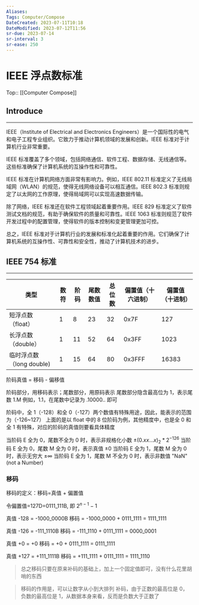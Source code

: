 ```yaml
---
Aliases: 
Tags: Computer/Compose 
DateCreated: 2023-07-11T10:18
DateModified: 2023-07-12T11:56
sr-due: 2023-07-14
sr-interval: 3
sr-ease: 250
---
```

# IEEE 浮点数标准
Top:: [[Computer Compose]]

## Introduce
---
IEEE（Institute of Electrical and Electronics Engineers）是一个国际性的电气和电子工程专业组织。它致力于推动计算机领域的发展和创新。IEEE 标准对于计算机行业非常重要。

IEEE 标准覆盖了多个领域，包括网络通信、软件工程、数据存储、无线通信等。这些标准确保了计算机系统的互操作性和可靠性。

IEEE 标准在计算机网络方面非常有影响力。例如，IEEE 802.11 标准定义了无线局域网（WLAN）的规范，使得无线网络设备可以相互通信。IEEE 802.3 标准则规定了以太网的工作原理，使得局域网可以实现高速数据传输。

除了网络，IEEE 标准还在软件工程领域起着重要作用。IEEE 829 标准定义了软件测试文档的规范，有助于确保软件的质量和可靠性。IEEE 1063 标准则规范了软件开发过程中的配置管理，使得软件的版本控制和变更管理更加可控。

总之，IEEE 标准对于计算机行业的发展和标准化起着重要的作用。它们确保了计算机系统的互操作性、可靠性和安全性，推动了计算机技术的进步。

## IEEE 754 标准
---

| 类型                     | 数符 | 阶码 | 尾数数值 | 总位数 | 偏置值（十六进制）| 偏置值（十进制）|
| ------------------------ | ---- | ---- | -------- | ------ | ------------------ | ---------------- |
| 短浮点数（float）| 1    | 8    | 23       | 32     | 0x7F                | 127              |
| 长浮点数（double）| 1    | 11   | 52       | 64     | 0x3FF               | 1023             |
| 临时浮点数（long double) | 1    | 15   | 64       | 80     | 0x3FFF              | 16383            |

阶码真值 = 移码 - 偏移值

阶码部分，用移码表示；尾数部分，用原码表示
尾数部分隐含最高位为 1，表示尾数 1.M
例如，1.1，在尾数中记录为 .10000.. 即可

阶码中，全 1（-128）和全 0（-127）两个数值有特殊用途，因此，能表示的范围为（-126~127）
上面的是以 float 中的 8 位阶码为例，其他精度中，也是全 0 和全 1 有特殊，对应的阶码的真值则要看具体精度

当阶码 E 全为 0，尾数不全为 0 时，表示非规格化小数 $\pm(0.x x\dots x )_{2}*2^{-126}$
当阶码 E 全为 0，尾数 M 全为 0 时，表示真值 $\pm 0$
当阶码 E 全为 1，尾数 M 全为 0 时，表示无穷大 $\pm \infty$
当阶码 E 全为 1，尾数 M 不全为 0 时，表示非数值 "NaN"(not a Number)

### 移码

移码的定义：移码=真值 + 偏置值

令偏置值=127D=0111_111B, 即 $2^{n-1}-1$

真值 -128 = -1000_0000B
移码 = -1000_0000 + 0111_1111 = 1111_1111

真值 -126 = -111_1110B
移码 = -111_1110 + 0111_1111 = 0000_0001

真值 +0 = +0
移码 = +0 + 0111_1111 = 0111_1111

真值 +127 = +111_1111B
移码 = +111_1111 + 0111_1111 = 1111_1110

> 总之移码只要在原来补码的基础上，加上一个固定值即可，没有什么花里胡哨的东西

> 移码的作用是，可以让数字从小到大排列
> 补码，由于正数的最高位是 0，负数的最高位是 1，从数据本身来看，反而是负数大于正数了
